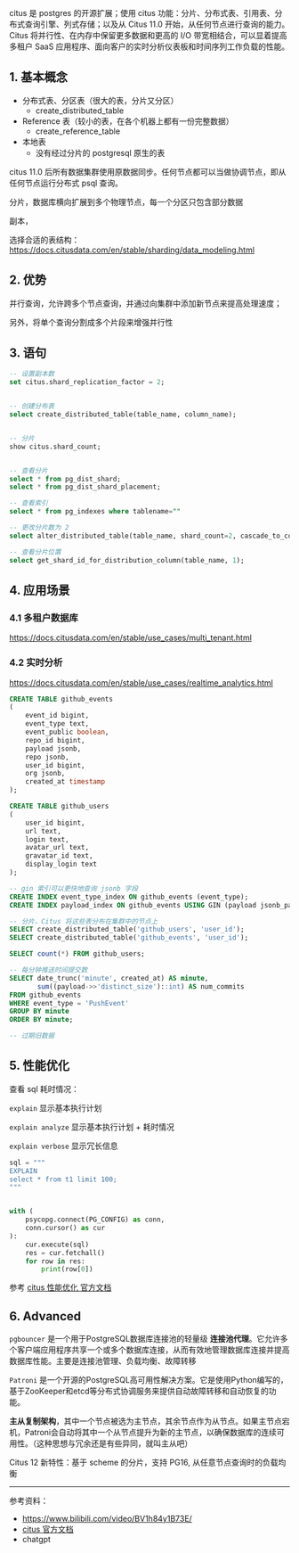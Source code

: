 

citus 是 postgres 的开源扩展；使用 citus 功能：分片、分布式表、引用表、分布式查询引擎、列式存储；以及从 Citus 11.0 开始，从任何节点进行查询的能力。Citus 将并行性、在内存中保留更多数据和更高的 I/O 带宽相结合，可以显着提高多租户 SaaS 应用程序、面向客户的实时分析仪表板和时间序列工作负载的性能。


## 1. 基本概念


- 分布式表、分区表（很大的表，分片又分区）
  - create_distributed_table
- Reference 表（较小的表，在各个机器上都有一份完整数据）
  - create_reference_table
- 本地表
  - 没有经过分片的 postgresql 原生的表

citus 11.0 后所有数据集群使用原数据同步。任何节点都可以当做协调节点，即从任何节点运行分布式 psql 查询。

分片，数据库横向扩展到多个物理节点，每一个分区只包含部分数据

副本，


选择合适的表结构：https://docs.citusdata.com/en/stable/sharding/data_modeling.html


## 2. 优势

并行查询，允许跨多个节点查询，并通过向集群中添加新节点来提高处理速度；

另外，将单个查询分割成多个片段来增强并行性


## 3. 语句

```sql
-- 设置副本数
set citus.shard_replication_factor = 2;


-- 创建分布表
select create_distributed_table(table_name, column_name);


-- 分片
show citus.shard_count;


-- 查看分片
select * from pg_dist_shard;
select * from pg_dist_shard_placement;

-- 查看索引
select * from pg_indexes where tablename=""

-- 更改分片数为 2
select alter_distributed_table(table_name, shard_count=2, cascade_to_colocated:=true);

-- 查看分片位置
select get_shard_id_for_distribution_column(table_name, 1);

```


## 4. 应用场景

### 4.1 多租户数据库

https://docs.citusdata.com/en/stable/use_cases/multi_tenant.html


### 4.2 实时分析

https://docs.citusdata.com/en/stable/use_cases/realtime_analytics.html



```sql
CREATE TABLE github_events
(
    event_id bigint,
    event_type text,
    event_public boolean,
    repo_id bigint,
    payload jsonb,
    repo jsonb,
    user_id bigint,
    org jsonb,
    created_at timestamp
);

CREATE TABLE github_users
(
    user_id bigint,
    url text,
    login text,
    avatar_url text,
    gravatar_id text,
    display_login text
);

-- gin 索引可以更快地查询 jsonb 字段
CREATE INDEX event_type_index ON github_events (event_type);
CREATE INDEX payload_index ON github_events USING GIN (payload jsonb_path_ops);

-- 分片，Citus 将这些表分布在集群中的节点上
SELECT create_distributed_table('github_users', 'user_id');
SELECT create_distributed_table('github_events', 'user_id');
```


```sql
SELECT count(*) FROM github_users;

-- 每分钟推送时间提交数
SELECT date_trunc('minute', created_at) AS minute,
       sum((payload->>'distinct_size')::int) AS num_commits
FROM github_events
WHERE event_type = 'PushEvent'
GROUP BY minute
ORDER BY minute;
```

```sql
-- 过期旧数据
```


## 5. 性能优化


查看 sql 耗时情况：

`explain` 显示基本执行计划

`explain analyze` 显示基本执行计划 + 耗时情况

`explain verbose` 显示冗长信息

```python
sql = """
EXPLAIN
select * from t1 limit 100;
"""


with (
    psycopg.connect(PG_CONFIG) as conn,
    conn.cursor() as cur
):
    cur.execute(sql)
    res = cur.fetchall()
    for row in res:
        print(row[0])
```




参考 [citus 性能优化 官方文档](https://docs.citusdata.com/en/stable/performance/performance_tuning.html)




## 6. Advanced

`pgbouncer` 是一个用于PostgreSQL数据库连接池的轻量级 **连接池代理**。它允许多个客户端应用程序共享一个或多个数据库连接，从而有效地管理数据库连接并提高数据库性能。主要是连接池管理、负载均衡、故障转移

`Patroni` 是一个开源的PostgreSQL高可用性解决方案。它是使用Python编写的，基于ZooKeeper和etcd等分布式协调服务来提供自动故障转移和自动恢复的功能。

**主从复制架构**，其中一个节点被选为主节点，其余节点作为从节点。如果主节点宕机，Patroni会自动将其中一个从节点提升为新的主节点，以确保数据库的连续可用性。（这种思想与冗余还是有些异同，就叫主从吧）


Citus 12 新特性：基于 scheme 的分片，支持 PG16, 从任意节点查询时的负载均衡



----------

参考资料：
- https://www.bilibili.com/video/BV1h84y1B73E/
- [citus 官方文档](https://docs.citusdata.com/)
- chatgpt
